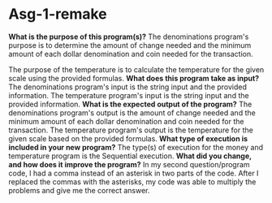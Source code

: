 # Asg-1-remake
**What is the purpose of this program(s)?** The denominations program's purpose is to determine the amount of change needed and the minimum amount of each dollar denomination and coin needed for the transaction.

The purpose of the temperature is to calculate the temperature for the given scale using the provided formulas. 
**What does this program take as input?**
The denominations program's input is the string input and the provided information. The temperature program's input is the string input and the provided information.
**What is the expected output of the program?**
The denominations program's output is the amount of change needed and the minimum amount of each dollar denomination and coin needed for the transaction. The temperature program's output is the temperature for the given scale based on the provided formulas. 
**What type of execution is included in your new program?**
 The type(s) of execution for the money and temperature program is the Sequential execution.
**What did you change, and how does it improve the program?**
In my second question/program code, I had a comma instead of an asterisk in two parts of the code. After I replaced the commas with the asterisks, my code was able to multiply the problems and give me the correct answer.
